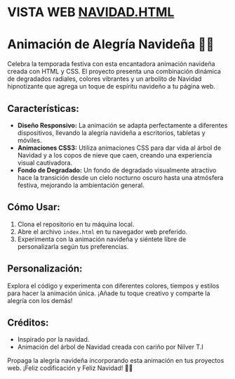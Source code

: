 # VISTA WEB [NAVIDAD.HTML](https://web-arbol-navidad.netlify.app/)

# Animación de Alegría Navideña 🎄✨

Celebra la temporada festiva con esta encantadora animación navideña creada con HTML y CSS. El proyecto presenta una combinación dinámica de degradados radiales, colores vibrantes y un arbolito de Navidad hipnotizante que agrega un toque de espíritu navideño a tu página web.

## Características:
- **Diseño Responsivo:** La animación se adapta perfectamente a diferentes dispositivos, llevando la alegría navideña a escritorios, tabletas y móviles.
- **Animaciones CSS3:** Utiliza animaciones CSS para dar vida al árbol de Navidad y a los copos de nieve que caen, creando una experiencia visual cautivadora.
- **Fondo de Degradado:** Un fondo de degradado visualmente atractivo hace la transición desde un cielo nocturno oscuro hasta una atmósfera festiva, mejorando la ambientación general.

## Cómo Usar:
1. Clona el repositorio en tu máquina local.
2. Abre el archivo `index.html` en tu navegador web preferido.
3. Experimenta con la animación navideña y siéntete libre de personalizarla según tus preferencias.

## Personalización:
Explora el código y experimenta con diferentes colores, tiempos y estilos para hacer la animación única. ¡Añade tu toque creativo y comparte la alegría con los demás!

## Créditos:
- Inspirado por la navidad.
- Animación del árbol de Navidad creada con cariño por Nilver T.I

Propaga la alegría navideña incorporando esta animación en tus proyectos web. ¡Feliz codificación y Feliz Navidad! 🎅🎁

